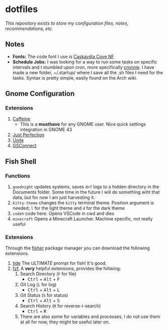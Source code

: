 # dotfiles

*This repository exists to store my configuration files, notes, recommendations, etc.*

## Notes

* **Fonts:** The code font I use is [Caskaydia Cove NF](https://github.com/ryanoasis/nerd-fonts)
* **Schedule Jobs:** I was looking for a way to run some tasks on specific intervals and I stumbled upon cron, more specifically [cronnie](https://archlinux.org/packages/core/x86_64/cronie/). I have made a new folder, ~/.startup/ where I save all the .sh files I need for the tasks. Syntax is pretty simple, easily found on the Arch wiki.

## Gnome Configuration

### Extensions

1. [Caffeine](https://extensions.gnome.org/extension/517/caffeine/)
    * This is a **musthave** for any GNOME user. Nice quick settings integration in GNOME 43
2. [Just Perfection](https://extensions.gnome.org/extension/3843/just-perfection/)
3. [Unite](https://extensions.gnome.org/extension/1287/unite/)
4. [GSConnect](https://extensions.gnome.org/extension/1319/gsconnect/)

## Fish Shell

### Functions

1. `goodnight` updates systems, saves `dnf` logs to a hidden directory in the Documents folder. Some time in the future I will do something wiht that data, but for now I am just harvesting it.
2. `kitty-theme` changes the `kitty` terminal theme. Position argument is needed; `l` for the light theme and `d` for the dark theme
3. `codeh` code here. Opens VSCode in cwd and dies
4. `minecraft` Opens a Minecraft Launcher. Machine specific, not really useful

### Extensions

Through the [fisher](https://github.com/jorgebucaran/fisher) package manager you can download the following extensions.

1. [tide](https://github.com/IlanCosman/tide) The *ULTIMATE* prompt for fish! It's good.
2. [fzf](https://github.com/PatrickF1/fzf.fish), A **very** helpful extensions, provides the follwing:
    1. Search Directory (`F` for file)
        * <kbd>Ctrl</kbd> + <kbd>Alt</kbd> + <kbd>F</kbd>
    2. Git Log (`L` for log)
        * <kbd>Ctrl</kbd> + <kbd>Alt</kbd> + <kbd>L</kbd>
    3. Git Status (`S` for status)
        * <kbd>Ctrl</kbd> + <kbd>Alt</kbd> + <kbd>S</kbd>
    4. Search History (`R` for reverse-i-search)
        * <kbd>Ctrl</kbd> + <kbd>R</kbd>
    5. There are also some for variables and processes, I do not use them at all for now, they might be useful later on.
